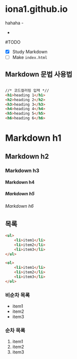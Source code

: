 # iona1.github.io
hahaha -




-

#TODO
- [x] Study Markdown
- [ ] Make `index.html`

## Markdown 문법 사용법


```html

//* 코드컬러링 입력 *//
<h1>heading 1</h1>
<h2>heading 2</h2>
<h3>heading 3</h3>
<h4>heading 4</h4>
<h5>heading 5</h5>
<h6>heading 6</h6>

``` 


# Markdown h1
## Markdown h2
### Markdown h3
#### Markdown h4
##### Markdown h5
###### Markdown h6









## 목록

```html
<ul>
	<li>item1</li>
	<li>item2</li>
	<li>item3</li>
</ul>

<ol>
	<li>item1</li>
	<li>item2</li>
	<li>item3</li>
</ol>
```

### 비순차 목록
- item1
- item2
- item3

### 순차 목록
1. item1
1. item2
1. item3























